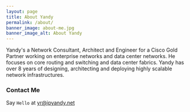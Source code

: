 ```yaml
---
layout: page
title: About Yandy
permalink: /about/
banner_image: about-me.jpg
banner_image_alt: About Yandy
---
```


Yandy's a Network Consultant, Architect and Engineer for a Cisco Gold Partner working on enterprise networks and data center networks. He focuses on core routing and switching and data center fabrics. Yandy has over 8 years of designing, architecting and deploying highly scalable network infrastructures. 

### Contact Me

Say `Hello` at yr@ipyandy.net

